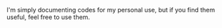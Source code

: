 I'm simply documenting codes for my personal use, but if you find them useful, feel free to use them.
